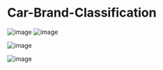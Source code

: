 # Car-Brand-Classification

![image](https://user-images.githubusercontent.com/75041273/136171605-7d0f50a7-43d9-4113-b178-4bfed23f1ba6.png) 
![image](https://user-images.githubusercontent.com/75041273/136171728-33aeb7b1-6d44-4655-b98e-23a8dfd01fa0.png)


![image](https://user-images.githubusercontent.com/75041273/136170230-cef40de1-45f5-4026-9ebe-f99a47bf8c23.png) 

![image](https://user-images.githubusercontent.com/75041273/136169976-ec9a9e74-83bb-4fe2-a3d7-d434a71b852c.png)
